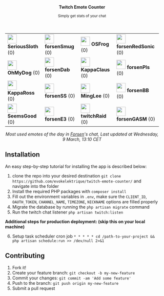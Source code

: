 <div align="center">
    <p><b>Twitch Emote Counter</b></p>
    <small>Simply get stats of your chat</small>
</div>

<br>
<br>

<div align="center">
    <table>
        <tr>
            <td>
                <img src="https:&#x2F;&#x2F;static-cdn.jtvnw.net&#x2F;emoticons&#x2F;v2&#x2F;81249&#x2F;static&#x2F;light&#x2F;3.0" height="30" />
                <b>SeriousSloth</b>
                (0)
            </td>
            <td>
                <img src="https:&#x2F;&#x2F;static-cdn.jtvnw.net&#x2F;emoticons&#x2F;v2&#x2F;304412445&#x2F;static&#x2F;light&#x2F;3.0" height="30" />
                <b>forsenSmug</b>
                (0)
            </td>
            <td>
                <img src="https:&#x2F;&#x2F;static-cdn.jtvnw.net&#x2F;emoticons&#x2F;v2&#x2F;81248&#x2F;static&#x2F;light&#x2F;3.0" height="30" />
                <b>OSFrog</b>
                (0)
            </td>
            <td>
                <img src="https:&#x2F;&#x2F;static-cdn.jtvnw.net&#x2F;emoticons&#x2F;v2&#x2F;696755&#x2F;static&#x2F;light&#x2F;3.0" height="30" />
                <b>forsenRedSonic</b>
                (0)
            </td>
        </tr>
        <tr>
            <td>
                <img src="https:&#x2F;&#x2F;static-cdn.jtvnw.net&#x2F;emoticons&#x2F;v2&#x2F;81103&#x2F;static&#x2F;light&#x2F;3.0" height="30" />
                <b>OhMyDog</b>
                (0)
            </td>
            <td>
                <img src="https:&#x2F;&#x2F;static-cdn.jtvnw.net&#x2F;emoticons&#x2F;v2&#x2F;1271995&#x2F;static&#x2F;light&#x2F;3.0" height="30" />
                <b>forsenDab</b>
                (0)
            </td>
            <td>
                <img src="https:&#x2F;&#x2F;static-cdn.jtvnw.net&#x2F;emoticons&#x2F;v2&#x2F;74510&#x2F;static&#x2F;light&#x2F;3.0" height="30" />
                <b>KappaClaus</b>
                (0)
            </td>
            <td>
                <img src="https:&#x2F;&#x2F;static-cdn.jtvnw.net&#x2F;emoticons&#x2F;v2&#x2F;emotesv2_2f9a36844b054423833c817b5f8d4225&#x2F;static&#x2F;light&#x2F;3.0" height="30" />
                <b>forsenPls</b>
                (0)
            </td>
        </tr>
        <tr>
            <td>
                <img src="https:&#x2F;&#x2F;static-cdn.jtvnw.net&#x2F;emoticons&#x2F;v2&#x2F;70433&#x2F;static&#x2F;light&#x2F;3.0" height="30" />
                <b>KappaRoss</b>
                (0)
            </td>
            <td>
                <img src="https:&#x2F;&#x2F;static-cdn.jtvnw.net&#x2F;emoticons&#x2F;v2&#x2F;36535&#x2F;static&#x2F;light&#x2F;3.0" height="30" />
                <b>forsenSS</b>
                (0)
            </td>
            <td>
                <img src="https:&#x2F;&#x2F;static-cdn.jtvnw.net&#x2F;emoticons&#x2F;v2&#x2F;68856&#x2F;static&#x2F;light&#x2F;3.0" height="30" />
                <b>MingLee</b>
                (0)
            </td>
            <td>
                <img src="https:&#x2F;&#x2F;static-cdn.jtvnw.net&#x2F;emoticons&#x2F;v2&#x2F;300799759&#x2F;static&#x2F;light&#x2F;3.0" height="30" />
                <b>forsenBB</b>
                (0)
            </td>
        </tr>
        <tr>
            <td>
                <img src="https:&#x2F;&#x2F;static-cdn.jtvnw.net&#x2F;emoticons&#x2F;v2&#x2F;64138&#x2F;static&#x2F;light&#x2F;3.0" height="30" />
                <b>SeemsGood</b>
                (0)
            </td>
            <td>
                <img src="https:&#x2F;&#x2F;static-cdn.jtvnw.net&#x2F;emoticons&#x2F;v2&#x2F;302827735&#x2F;static&#x2F;light&#x2F;3.0" height="30" />
                <b>forsenE3</b>
                (0)
            </td>
            <td>
                <img src="https:&#x2F;&#x2F;static-cdn.jtvnw.net&#x2F;emoticons&#x2F;v2&#x2F;62836&#x2F;static&#x2F;light&#x2F;3.0" height="30" />
                <b>twitchRaid</b>
                (0)
            </td>
            <td>
                <img src="https:&#x2F;&#x2F;static-cdn.jtvnw.net&#x2F;emoticons&#x2F;v2&#x2F;173378&#x2F;static&#x2F;light&#x2F;3.0" height="30" />
                <b>forsenGASM</b>
                (0)
            </td>
        </tr>
    </table>
</div>

<p align="center">
    <i>Most used emotes of the day in <a href="https://twitch.tv/forsen">Forsen</a>'s chat, Last updated at Wednesday, 9 March, 13:10 CET</i>
</p>

## Installation

An easy step-by-step tutorial for installing the app is described below:

1. clone the repo into your desired destination `git clone https://github.com/evokelektrique/twitch-emote-counter/` and navigate into the folder
2. Install the required PHP packages with `composer install`
3. Fill out the environment variables in `.env`, make sure the `CLIENT_ID`, `OAUTH_TOKEN`, `CHANNEL_NAME`, `TIMEZONE`, `NICKNAME` options are filled properly
4. Migrate the database by running the `php artisan migrate` command
5. Run the twitch chat listener `php artisan twitch:listen`

<b>Additional steps for production deployment: (skip this on your local machine)</b>

6. Setup task scheduler cron job `* * * * * cd /path-to-your-project && php artisan schedule:run >> /dev/null 2>&1`

## Contributing

1. Fork it!
2. Create your feature branch: `git checkout -b my-new-feature`
3. Commit your changes: `git commit -am 'Add some feature'`
4. Push to the branch: `git push origin my-new-feature`
5. Submit a pull request
